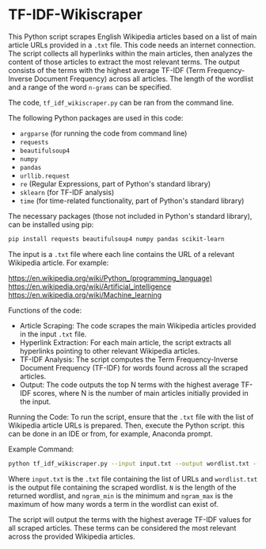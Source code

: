 # TF-IDF-Wikiscraper
This Python script scrapes English Wikipedia articles based on a list of main article URLs provided in a `.txt` file. This code needs an internet connection.
The script collects all hyperlinks within the main articles, then analyzes the content of those articles to extract the most relevant terms. 
The output consists of the terms with the highest average TF-IDF (Term Frequency-Inverse Document Frequency) across all articles. The length of the wordlist and a range of the word `n-grams` can be specified.

The code, `tf_idf_wikiscraper.py` can be ran from the command line.

The following Python packages are used in this code:
- `argparse` (for running the code from command line)
- `requests`
- `beautifulsoup4`
- `numpy`
- `pandas`
- `urllib.request`
- `re` (Regular Expressions, part of Python's standard library)
- `sklearn` (for TF-IDF analysis)
- `time` (for time-related functionality, part of Python's standard library)

The necessary packages (those not included in Python's standard library), can be installed using pip:
```bash
pip install requests beautifulsoup4 numpy pandas scikit-learn
```


The input is a `.txt` file where each line contains the URL of a relevant Wikipedia article. For example:

https://en.wikipedia.org/wiki/Python_(programming_language)  
https://en.wikipedia.org/wiki/Artificial_intelligence  
https://en.wikipedia.org/wiki/Machine_learning  

Functions of the code:
- Article Scraping: The code scrapes the main Wikipedia articles provided in the input `.txt` file.  
- Hyperlink Extraction: For each main article, the script extracts all hyperlinks pointing to other relevant Wikipedia articles.  
- TF-IDF Analysis: The script computes the Term Frequency-Inverse Document Frequency (TF-IDF) for words found across all the scraped articles.  
- Output: The code outputs the top N terms with the highest average TF-IDF scores, where N is the number of main articles initially provided in the input.

Running the Code:
To run the script, ensure that the `.txt` file with the list of Wikipedia article URLs is prepared. Then, execute the Python script. this can be done in an IDE or from, for example, Anaconda prompt.

Example Command:
```bash
python tf_idf_wikiscraper.py --input input.txt --output wordlist.txt --N 50000 --ngram_max 2
```

Where `input.txt` is the `.txt` file containing the list of URLs and `wordlist.txt` is the output file containing the scraped wordlist. `N` is the length of the returned wordlist, and `ngram_min` is the minimum and `ngram_max` is the maximum of how many words a term in the wordlist can exist of.

The script will output the terms with the highest average TF-IDF values for all scraped articles. These terms can be considered the most relevant across the provided Wikipedia articles.
